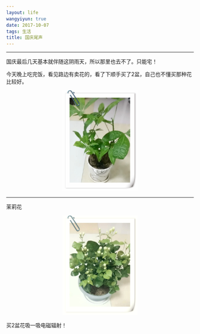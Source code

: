 ```yaml
---
layout: life
wangyiyun: true
date: 2017-10-07
tags: 生活
title: 国庆尾声
---
```


*************

国庆最后几天基本就伴随这阴雨天，所以那里也去不了。只能宅！

今天晚上吃完饭，看见路边有卖花的，看了下顺手买了2盆，自己也不懂买那种花比较好。

<center>
<img src="/res/img/life/2017res/10-07/1.jpg" width="40%" height="40%" />
</center>

---

茉莉花
<center>
<img src="res/img/life/2017res/10-07/2.jpg" width="40%" height="40%" />
</center>

买2盆花吸一吸电磁辐射！



